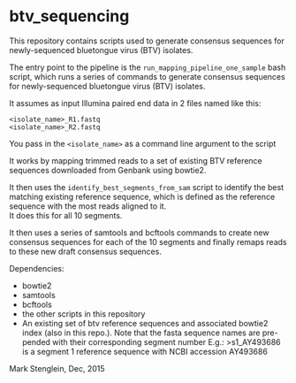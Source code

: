 # btv_sequencing

This repository contains scripts used to generate consensus sequences for newly-sequenced bluetongue virus (BTV) isolates. 

The entry point to the pipeline is the `run_mapping_pipeline_one_sample` bash script, which runs a series of commands to 
generate consensus sequences for newly-sequenced bluetongue virus (BTV) isolates.

It assumes as input Illumina paired end data in 2 files named like this:

```
<isolate_name>_R1.fastq
<isolate_name>_R2.fastq
```

You pass in the `<isolate_name>` as a command line argument to the script

It works by mapping trimmed reads to a set of existing BTV reference sequences downloaded from Genbank
using bowtie2.  

It then uses the `identify_best_segments_from_sam` script to identify the best matching existing reference
sequence, which is defined as the reference sequence with the most reads aligned to it.  
It does this for all 10 segments.

It then uses a series of samtools and bcftools commands to create new consensus sequences for each of the
10 segments and finally remaps reads to these new draft consensus sequences.

Dependencies:

- bowtie2
- samtools
- bcftools
- the other scripts in this repository
- An existing set of btv reference sequences and associated bowtie2 index (also in this repo.).  Note that the fasta sequence names are pre-pended with their corresponding segment number E.g.: >s1_AY493686  is a segment 1 reference sequence with NCBI accession AY493686


Mark Stenglein, Dec, 2015



